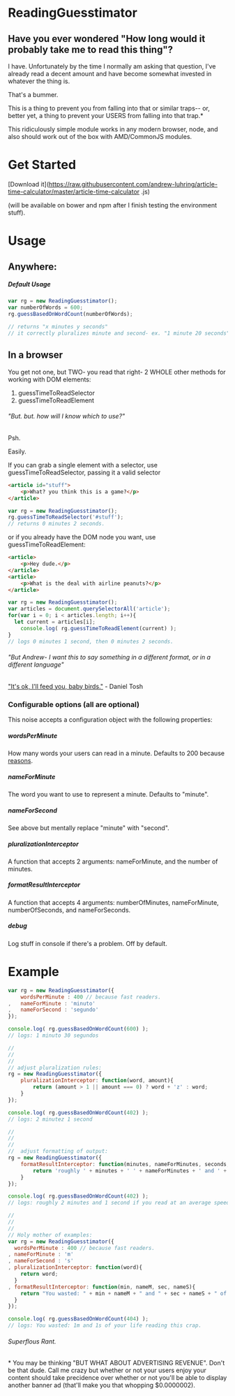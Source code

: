 # ReadingGuesstimator

## Have you ever wondered "How long would it probably take me to read this thing"?

I have.
Unfortunately by the time I normally am asking that question, I've already read a decent amount and have become somewhat invested in whatever the thing is.

That's a bummer.

This is a thing to prevent you from falling into that or similar traps-- or, better yet, a thing to prevent your USERS
from falling into that trap.\*

This ridiculously simple module works in any modern browser, node, and also should work out of the box with
AMD/CommonJS modules.


# Get Started

[Download it](https://raw.githubusercontent.com/andrew-luhring/article-time-calculator/master/article-time-calculator
.js)

(will be available on bower and npm after I finish testing the environment stuff).


# Usage

## Anywhere:

##### Default Usage
```js
var rg = new ReadingGuesstimator();
var numberOfWords = 600;
rg.guessBasedOnWordCount(numberOfWords);

// returns "x minutes y seconds"
// it correctly pluralizes minute and second- ex. "1 minute 20 seconds" or "1 minute 1 second"
```


## In a browser
You get not one, but TWO- you read that right- 2 WHOLE other methods for working with DOM elements:

1. guessTimeToReadSelector
2. guessTimeToReadElement

###### "But. but. how will I know which to use?"

Psh.

Easily.

If you can grab a single element with a selector, use guessTimeToReadSelector, passing it a valid selector

```html
<article id="stuff">
	<p>What? you think this is a game?</p>
</article>
```
```js
var rg = new ReadingGuesstimator();
rg.guessTimeToReadSelector('#stuff');
// returns 0 minutes 2 seconds.
```

or if you already have the DOM node you want, use guessTimeToReadElement:
```html
<article>
	<p>Hey dude.</p>
</article>
<article>
	<p>What is the deal with airline peanuts?</p>
</article>
```
```js
var rg = new ReadingGuesstimator();
var articles = document.querySelectorAll('article');
for(var i = 0; i < articles.length; i++){
  let current = articles[i];
	console.log( rg.guessTimeToReadElement(current) );
}
// logs 0 minutes 1 second, then 0 minutes 2 seconds.

```


###### "But Andrew- I want this to say something in a different format, or in a different language"
["It's ok, I'll feed you, baby birds."](https://youtu.be/wyZGzi4B468?t=3s) - Daniel Tosh

### Configurable options (all are optional)

This noise accepts a configuration object with the following properties:

##### wordsPerMinute
How many words your users can read in a minute.
Defaults to 200 because [reasons](https://www.google.com/search?num=100&q=average+reading+speed).


##### nameForMinute
The word you want to use to represent a minute.
Defaults to "minute".


##### nameForSecond
See above but mentally replace "minute" with "second".


##### pluralizationInterceptor
A function that accepts 2 arguments: nameForMinute, and the number of minutes.


##### formatResultInterceptor
A function that accepts 4 arguments: numberOfMinutes, nameForMinute, numberOfSeconds, and nameForSeconds.

##### debug
Log stuff in console if there's a problem. Off by default.



# Example

```js
var rg = new ReadingGuesstimator({
	wordsPerMinute : 400 // because fast readers.
,	nameForMinute : 'minuto'
,	nameForSecond : 'segundo'
});

console.log( rg.guessBasedOnWordCount(600) );
// logs: 1 minuto 30 segundos

//
//
//
// adjust pluralization rules:
rg = new ReadingGuesstimator({
	pluralizationInterceptor: function(word, amount){
		return (amount > 1 || amount === 0) ? word + 'z' : word;
	}
});

console.log( rg.guessBasedOnWordCount(402) );
// logs: 2 minutez 1 second

//
//
//
//  adjust formatting of output:
rg = new ReadingGuesstimator({
	formatResultInterceptor: function(minutes, nameForMinutes, seconds, nameForSeconds ){
		return 'roughly ' + minutes + ' ' + nameForMinutes + ' and ' + seconds + ' ' + nameForSeconds + " if you read at an average speed." ;
	}
});

console.log( rg.guessBasedOnWordCount(402) );
// logs: roughly 2 minutes and 1 second if you read at an average speed.

//
//
//
// Holy mother of examples:
var rg = new ReadingGuesstimator({
  wordsPerMinute : 400 // because fast readers.
, nameForMinute : 'm'
, nameForSecond : 's'
, pluralizationInterceptor: function(word){
    return word;
  }
, formatResultInterceptor: function(min, nameM, sec, nameS){
    return "You wasted: " + min + nameM + " and " + sec + nameS + " of your life reading this crap."
  }
});

console.log( rg.guessBasedOnWordCount(404) );
// logs: You wasted: 1m and 1s of your life reading this crap.
```




###### Superflous Rant.
\* You may be thinking "BUT WHAT ABOUT ADVERTISING REVENUE". Don't be that dude. Call me crazy but whether or not your users enjoy your content should take precidence over whether or not you'll be able to display another banner ad (that'll make you that whopping $0.0000002).
